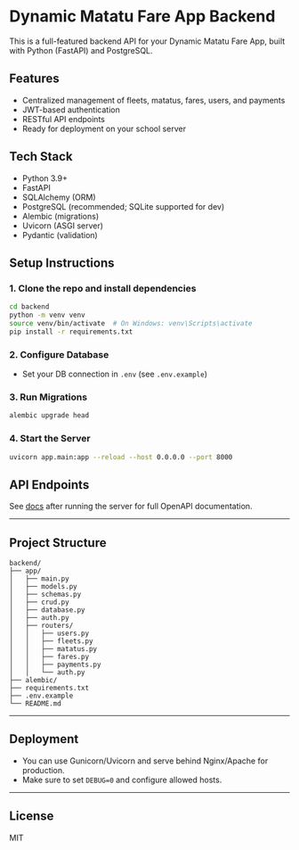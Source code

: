 # Dynamic Matatu Fare App Backend

This is a full-featured backend API for your Dynamic Matatu Fare App, built with Python (FastAPI) and PostgreSQL.

## Features
- Centralized management of fleets, matatus, fares, users, and payments
- JWT-based authentication
- RESTful API endpoints
- Ready for deployment on your school server

## Tech Stack
- Python 3.9+
- FastAPI
- SQLAlchemy (ORM)
- PostgreSQL (recommended; SQLite supported for dev)
- Alembic (migrations)
- Uvicorn (ASGI server)
- Pydantic (validation)

## Setup Instructions

### 1. Clone the repo and install dependencies
```bash
cd backend
python -m venv venv
source venv/bin/activate  # On Windows: venv\Scripts\activate
pip install -r requirements.txt
```

### 2. Configure Database
- Set your DB connection in `.env` (see `.env.example`)

### 3. Run Migrations
```bash
alembic upgrade head
```

### 4. Start the Server
```bash
uvicorn app.main:app --reload --host 0.0.0.0 --port 8000
```

## API Endpoints
See [docs](http://localhost:8000/docs) after running the server for full OpenAPI documentation.

---

## Project Structure
```
backend/
├── app/
│   ├── main.py
│   ├── models.py
│   ├── schemas.py
│   ├── crud.py
│   ├── database.py
│   ├── auth.py
│   ├── routers/
│   │   ├── users.py
│   │   ├── fleets.py
│   │   ├── matatus.py
│   │   ├── fares.py
│   │   ├── payments.py
│   │   └── auth.py
├── alembic/
├── requirements.txt
├── .env.example
└── README.md
```

---

## Deployment
- You can use Gunicorn/Uvicorn and serve behind Nginx/Apache for production.
- Make sure to set `DEBUG=0` and configure allowed hosts.

---

## License
MIT
